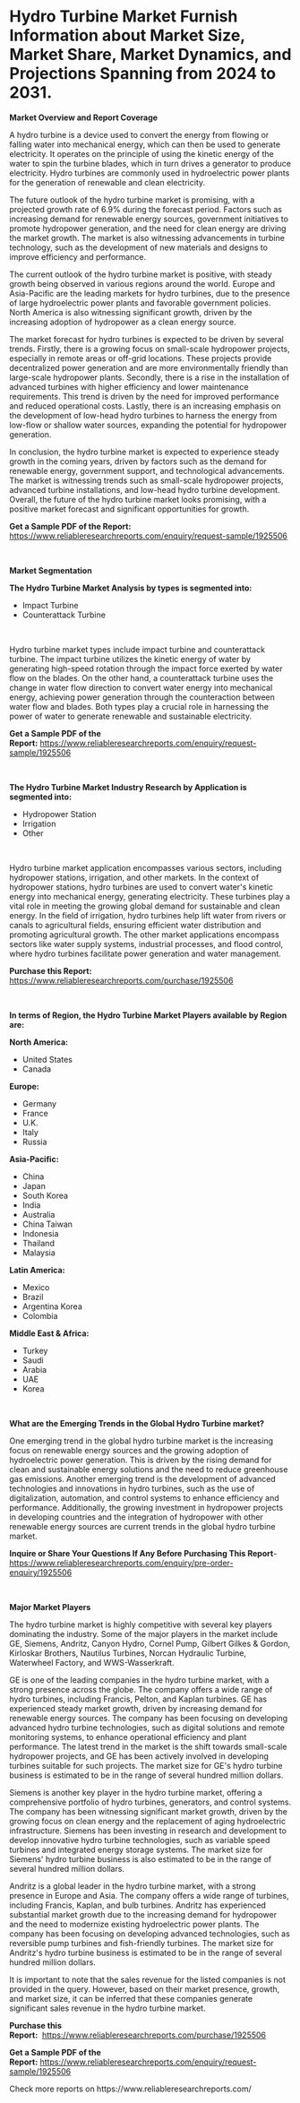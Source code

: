 <p><h1>Hydro Turbine Market Furnish Information about Market Size, Market Share, Market Dynamics, and Projections Spanning from 2024 to 2031.</h1></p><p><strong>Market Overview and Report Coverage</strong></p>
<p><p>A hydro turbine is a device used to convert the energy from flowing or falling water into mechanical energy, which can then be used to generate electricity. It operates on the principle of using the kinetic energy of the water to spin the turbine blades, which in turn drives a generator to produce electricity. Hydro turbines are commonly used in hydroelectric power plants for the generation of renewable and clean electricity.</p><p>The future outlook of the hydro turbine market is promising, with a projected growth rate of 6.9% during the forecast period. Factors such as increasing demand for renewable energy sources, government initiatives to promote hydropower generation, and the need for clean energy are driving the market growth. The market is also witnessing advancements in turbine technology, such as the development of new materials and designs to improve efficiency and performance.</p><p>The current outlook of the hydro turbine market is positive, with steady growth being observed in various regions around the world. Europe and Asia-Pacific are the leading markets for hydro turbines, due to the presence of large hydroelectric power plants and favorable government policies. North America is also witnessing significant growth, driven by the increasing adoption of hydropower as a clean energy source.</p><p>The market forecast for hydro turbines is expected to be driven by several trends. Firstly, there is a growing focus on small-scale hydropower projects, especially in remote areas or off-grid locations. These projects provide decentralized power generation and are more environmentally friendly than large-scale hydropower plants. Secondly, there is a rise in the installation of advanced turbines with higher efficiency and lower maintenance requirements. This trend is driven by the need for improved performance and reduced operational costs. Lastly, there is an increasing emphasis on the development of low-head hydro turbines to harness the energy from low-flow or shallow water sources, expanding the potential for hydropower generation.</p><p>In conclusion, the hydro turbine market is expected to experience steady growth in the coming years, driven by factors such as the demand for renewable energy, government support, and technological advancements. The market is witnessing trends such as small-scale hydropower projects, advanced turbine installations, and low-head hydro turbine development. Overall, the future of the hydro turbine market looks promising, with a positive market forecast and significant opportunities for growth.</p></p>
<p><strong>Get a Sample PDF of the Report:</strong> <a href="https://www.reliableresearchreports.com/enquiry/request-sample/1925506">https://www.reliableresearchreports.com/enquiry/request-sample/1925506</a></p>
<p>&nbsp;</p>
<p><strong>Market Segmentation</strong></p>
<p><strong>The Hydro Turbine Market Analysis by types is segmented into:</strong></p>
<p><ul><li>Impact Turbine</li><li>Counterattack Turbine</li></ul></p>
<p>&nbsp;</p>
<p><p>Hydro turbine market types include impact turbine and counterattack turbine. The impact turbine utilizes the kinetic energy of water by generating high-speed rotation through the impact force exerted by water flow on the blades. On the other hand, a counterattack turbine uses the change in water flow direction to convert water energy into mechanical energy, achieving power generation through the counteraction between water flow and blades. Both types play a crucial role in harnessing the power of water to generate renewable and sustainable electricity.</p></p>
<p><strong>Get a Sample PDF of the Report:</strong>&nbsp;<a href="https://www.reliableresearchreports.com/enquiry/request-sample/1925506">https://www.reliableresearchreports.com/enquiry/request-sample/1925506</a></p>
<p>&nbsp;</p>
<p><strong>The Hydro Turbine Market Industry Research by Application is segmented into:</strong></p>
<p><ul><li>Hydropower Station</li><li>Irrigation</li><li>Other</li></ul></p>
<p>&nbsp;</p>
<p><p>Hydro turbine market application encompasses various sectors, including hydropower stations, irrigation, and other markets. In the context of hydropower stations, hydro turbines are used to convert water's kinetic energy into mechanical energy, generating electricity. These turbines play a vital role in meeting the growing global demand for sustainable and clean energy. In the field of irrigation, hydro turbines help lift water from rivers or canals to agricultural fields, ensuring efficient water distribution and promoting agricultural growth. The other market applications encompass sectors like water supply systems, industrial processes, and flood control, where hydro turbines facilitate power generation and water management.</p></p>
<p><strong>Purchase this Report:</strong>&nbsp; <a href="https://www.reliableresearchreports.com/purchase/1925506">https://www.reliableresearchreports.com/purchase/1925506</a></p>
<p>&nbsp;</p>
<p><strong>In terms of Region, the Hydro Turbine Market Players available by Region are:</strong></p>
<p>
    <p> <strong> North America: </strong>
        <ul>
            <li>United States</li>
            <li>Canada</li>
        </ul>
        </p> 
    <p> <strong> Europe: </strong>
        <ul>
            <li>Germany</li>
            <li>France</li>
            <li>U.K.</li>
            <li>Italy</li>
            <li>Russia</li>
        </ul>
        </p> 
    <p> <strong> Asia-Pacific: </strong>
        <ul>
            <li>China</li>
            <li>Japan</li>
            <li>South Korea</li>
            <li>India</li>
            <li>Australia</li>
            <li>China Taiwan</li>
            <li>Indonesia</li>
            <li>Thailand</li>
            <li>Malaysia</li>
        </ul>
        </p> 
    <p> <strong> Latin America: </strong>
        <ul>
            <li>Mexico</li>
            <li>Brazil</li>
            <li>Argentina Korea</li>
            <li>Colombia</li>
        </ul>
        </p> 
    <p> <strong> Middle East & Africa: </strong>
        <ul>
            <li>Turkey</li>
            <li>Saudi</li>
            <li>Arabia</li>
            <li>UAE</li>
            <li>Korea</li>
        </ul>
    </p>
    </p>
<p>&nbsp;</p>
<p><strong>What are the Emerging Trends in the Global Hydro Turbine market?</strong></p>
<p><p>One emerging trend in the global hydro turbine market is the increasing focus on renewable energy sources and the growing adoption of hydroelectric power generation. This is driven by the rising demand for clean and sustainable energy solutions and the need to reduce greenhouse gas emissions. Another emerging trend is the development of advanced technologies and innovations in hydro turbines, such as the use of digitalization, automation, and control systems to enhance efficiency and performance. Additionally, the growing investment in hydropower projects in developing countries and the integration of hydropower with other renewable energy sources are current trends in the global hydro turbine market.</p></p>
<p><strong>Inquire or Share Your Questions If Any Before Purchasing This Report</strong>- <a href="https://www.reliableresearchreports.com/enquiry/pre-order-enquiry/1925506">https://www.reliableresearchreports.com/enquiry/pre-order-enquiry/1925506</a></p>
<p>&nbsp;</p>
<p><strong>Major Market Players</strong></p>
<p><p>The hydro turbine market is highly competitive with several key players dominating the industry. Some of the major players in the market include GE, Siemens, Andritz, Canyon Hydro, Cornel Pump, Gilbert Gilkes & Gordon, Kirloskar Brothers, Nautilus Turbines, Norcan Hydraulic Turbine, Waterwheel Factory, and WWS-Wasserkraft.</p><p>GE is one of the leading companies in the hydro turbine market, with a strong presence across the globe. The company offers a wide range of hydro turbines, including Francis, Pelton, and Kaplan turbines. GE has experienced steady market growth, driven by increasing demand for renewable energy sources. The company has been focusing on developing advanced hydro turbine technologies, such as digital solutions and remote monitoring systems, to enhance operational efficiency and plant performance. The latest trend in the market is the shift towards small-scale hydropower projects, and GE has been actively involved in developing turbines suitable for such projects. The market size for GE's hydro turbine business is estimated to be in the range of several hundred million dollars.</p><p>Siemens is another key player in the hydro turbine market, offering a comprehensive portfolio of hydro turbines, generators, and control systems. The company has been witnessing significant market growth, driven by the growing focus on clean energy and the replacement of aging hydroelectric infrastructure. Siemens has been investing in research and development to develop innovative hydro turbine technologies, such as variable speed turbines and integrated energy storage systems. The market size for Siemens' hydro turbine business is also estimated to be in the range of several hundred million dollars.</p><p>Andritz is a global leader in the hydro turbine market, with a strong presence in Europe and Asia. The company offers a wide range of turbines, including Francis, Kaplan, and bulb turbines. Andritz has experienced substantial market growth due to the increasing demand for hydropower and the need to modernize existing hydroelectric power plants. The company has been focusing on developing advanced technologies, such as reversible pump turbines and fish-friendly turbines. The market size for Andritz's hydro turbine business is estimated to be in the range of several hundred million dollars.</p><p>It is important to note that the sales revenue for the listed companies is not provided in the query. However, based on their market presence, growth, and market size, it can be inferred that these companies generate significant sales revenue in the hydro turbine market.</p></p>
<p><strong>Purchase this Report:</strong>&nbsp;&nbsp;<a href="https://www.reliableresearchreports.com/purchase/1925506">https://www.reliableresearchreports.com/purchase/1925506</a></p>
<p></p>
<p><strong>Get a Sample PDF of the Report:</strong>&nbsp;<a href="https://www.reliableresearchreports.com/enquiry/request-sample/1925506">https://www.reliableresearchreports.com/enquiry/request-sample/1925506</a></p>
<p>Check more reports on https://www.reliableresearchreports.com/</p>